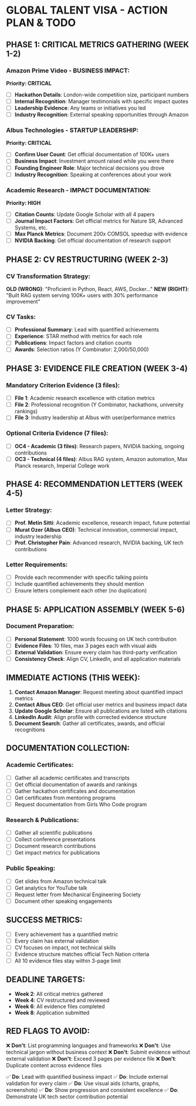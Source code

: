 # GLOBAL TALENT VISA - ACTION PLAN & TODO

## PHASE 1: CRITICAL METRICS GATHERING (WEEK 1-2)

### Amazon Prime Video - BUSINESS IMPACT:
**Priority: CRITICAL**
- [ ] **Hackathon Details**: London-wide competition size, participant numbers
- [ ] **Internal Recognition**: Manager testimonials with specific impact quotes
- [ ] **Leadership Evidence**: Any teams or initiatives you led
- [ ] **Industry Recognition**: External speaking opportunities through Amazon

### Albus Technologies - STARTUP LEADERSHIP:
**Priority: CRITICAL**
- [ ] **Confirm User Count**: Get official documentation of 100K+ users
- [ ] **Business Impact**: Investment amount raised while you were there
- [ ] **Founding Engineer Role**: Major technical decisions you drove
- [ ] **Industry Recognition**: Speaking at conferences about your work

### Academic Research - IMPACT DOCUMENTATION:
**Priority: HIGH**
- [ ] **Citation Counts**: Update Google Scholar with all 4 papers
- [ ] **Journal Impact Factors**: Get official metrics for Nature SR, Advanced Systems, etc.
- [ ] **Max Planck Metrics**: Document 200x COMSOL speedup with evidence
- [ ] **NVIDIA Backing**: Get official documentation of research support

## PHASE 2: CV RESTRUCTURING (WEEK 2-3)

### CV Transformation Strategy:
**OLD (WRONG)**: "Proficient in Python, React, AWS, Docker..."
**NEW (RIGHT)**: "Built RAG system serving 100K+ users with 30% performance improvement"

### CV Tasks:
- [ ] **Professional Summary**: Lead with quantified achievements
- [ ] **Experience**: STAR method with metrics for each role
- [ ] **Publications**: Impact factors and citation counts
- [ ] **Awards**: Selection ratios (Y Combinator: 2,000/50,000)

## PHASE 3: EVIDENCE FILE CREATION (WEEK 3-4)

### Mandatory Criterion Evidence (3 files):
- [ ] **File 1**: Academic research excellence with citation metrics
- [ ] **File 2**: Professional recognition (Y Combinator, hackathons, university rankings)
- [ ] **File 3**: Industry leadership at Albus with user/performance metrics

### Optional Criteria Evidence (7 files):
- [ ] **OC4 - Academic (3 files)**: Research papers, NVIDIA backing, ongoing contributions
- [ ] **OC3 - Technical (4 files)**: Albus RAG system, Amazon automation, Max Planck research, Imperial College work

## PHASE 4: RECOMMENDATION LETTERS (WEEK 4-5)

### Letter Strategy:
- [ ] **Prof. Metin Sitti**: Academic excellence, research impact, future potential
- [ ] **Murat Ozer (Albus CEO)**: Technical innovation, commercial impact, industry leadership
- [ ] **Prof. Christopher Pain**: Advanced research, NVIDIA backing, UK tech contributions

### Letter Requirements:
- [ ] Provide each recommender with specific talking points
- [ ] Include quantified achievements they should mention
- [ ] Ensure letters complement each other (no duplication)

## PHASE 5: APPLICATION ASSEMBLY (WEEK 5-6)

### Document Preparation:
- [ ] **Personal Statement**: 1000 words focusing on UK tech contribution
- [ ] **Evidence Files**: 10 files, max 3 pages each with visual aids
- [ ] **External Validation**: Ensure every claim has third-party verification
- [ ] **Consistency Check**: Align CV, LinkedIn, and all application materials

## IMMEDIATE ACTIONS (THIS WEEK):

1. **Contact Amazon Manager**: Request meeting about quantified impact metrics
2. **Contact Albus CEO**: Get official user metrics and business impact data
3. **Update Google Scholar**: Ensure all publications are listed with citations
4. **LinkedIn Audit**: Align profile with corrected evidence structure
5. **Document Search**: Gather all certificates, awards, and official recognitions

## DOCUMENTATION COLLECTION:

### Academic Certificates:
- [ ] Gather all academic certificates and transcripts
- [ ] Get official documentation of awards and rankings
- [ ] Gather hackathon certificates and documentation
- [ ] Get certificates from mentoring programs
- [ ] Request documentation from Girls Who Code program

### Research & Publications:
- [ ] Gather all scientific publications
- [ ] Collect conference presentations
- [ ] Document research contributions
- [ ] Get impact metrics for publications

### Public Speaking:
- [ ] Get slides from Amazon technical talk
- [ ] Get analytics for YouTube talk
- [ ] Request letter from Mechanical Engineering Society
- [ ] Document other speaking engagements

## SUCCESS METRICS:

- [ ] Every achievement has a quantified metric
- [ ] Every claim has external validation
- [ ] CV focuses on impact, not technical skills
- [ ] Evidence structure matches official Tech Nation criteria
- [ ] All 10 evidence files stay within 3-page limit

## DEADLINE TARGETS:

- **Week 2**: All critical metrics gathered
- **Week 4**: CV restructured and reviewed
- **Week 6**: All evidence files completed
- **Week 8**: Application submitted

## RED FLAGS TO AVOID:

❌ **Don't**: List programming languages and frameworks
❌ **Don't**: Use technical jargon without business context
❌ **Don't**: Submit evidence without external validation
❌ **Don't**: Exceed 3 pages per evidence file
❌ **Don't**: Duplicate content across evidence files

✅ **Do**: Lead with quantified business impact
✅ **Do**: Include external validation for every claim
✅ **Do**: Use visual aids (charts, graphs, screenshots)
✅ **Do**: Show progression and consistent excellence
✅ **Do**: Demonstrate UK tech sector contribution potential 